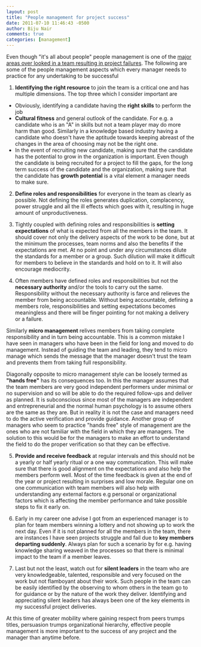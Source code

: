 ```yaml
---
layout: post
title: "People management for project success"
date: 2011-07-10 11:46:43 -0500
author: Biju Nair
comments: true
categories: [management]
---
```

Even though "it's all about people" people management is one of the [major areas over looked in a team resulting in project failures](/blog/2011/06/20/simple-themes-of-project-failures/). The following are some of the people management aspects which every manager needs to practice for any undertaking to be successful
<!-- more -->
1) **Identifying the right resource** to join the team is a critical one and has multiple dimensions. The top three which I consider important are 

  - Obviously, identifying a candidate having the **right skills** to perform the job
  - **Cultural fitness** and general outlook of the candidate. For e.g. a candidate who is an "A" in skills but not a team player may do more harm than good. Similarly in a knowledge based industry having a candidate who doesn't have the aptitude towards keeping abreast of the changes in the area of choosing may not be the right one.
  - In the event of recruiting new candidate, making sure that the candidate has the potential to grow in the organization is important. Even though the candidate is being recruited for a project to fill the gaps, for the long term success of the candidate and the organization, making sure that the candidate has **growth potential** is a vital element a manager needs to make sure.

2) **Define roles and responsibilities** for everyone in the team as clearly as possible. Not defining the roles generates duplication,  complacency, power struggle and all the ill effects which goes with it, resulting in huge amount of unproductiveness.

3) Tightly coupled with defining roles and responsibilities is **setting expectations** of what is expected from all the members in the team. It should cover not only the delivery aspects of the work to be done, but at the minimum the processes, team norms and also the benefits if the expectations are met. At no point and under any circumstances dilute the standards for a member or a group. Such dilution will make it difficult for members to believe in the standards and hold on to it. It will also encourage mediocrity.

4) Often members have defined roles and responsibilities but not the **necessary authority** and/or the tools to carry out the same. Responsibility without the necessary authority is farce and relieves the member from being accountable. Without being accountable, defining a members role, responsibilities and setting expectations becomes meaningless and there will be finger pointing for not making a delivery or a failure.

Similarly **micro management** relives members from taking complete responsibility and in turn being accountable. This is a common mistake I have seen in managers who have been in the field for long and moved to do management. Instead of guiding the team and leading, they tend to micro manage which sends the message that the manager doesn't trust the team and prevents them from taking full responsibility.

Diagonally opposite to micro management style can be loosely termed as **"hands free"** has its consequences too. In this the manager assumes that the team members are very good independent performers under minimal or no supervision and so will be able to do the required follow-ups and deliver as planned. It is subconscious since most of the managers are independent and entrepreneurial and the normal human psychology is to assume others are the same as they are. But in reality it is not the case and managers need to do the active verification and provide guidance. Another group of managers who seem to practice "hands free" style of management are the ones who are not familiar with the field in which they are managers. The solution to this would be for the managers to make an effort to understand the field to do the proper verification so that they can be effective.

5) **Provide and receive feedback** at regular intervals and this should not be a yearly or half yearly ritual or a one way communication. This will make sure that there is good alignment on the expectations and also help the members perform well. Most of the time feedback is given at the end of the year or project resulting in surprises and low morale. Regular one on one communication with team members will also help with understanding any external factors e.g personal or  organizational factors which is affecting the member performance and take possible steps to fix it early on.

6) Early in my career one advise I got from an experienced manager is to plan for team members winning a lottery and not showing up to work the next day. Even if it is not planned for all the members in the team, there are instances I have seen projects struggle and fail due to **key members departing suddenly**. Always plan for such a scenario by for e.g. having knowledge sharing weaved in the processes so that there is minimal impact to the team if a member leaves.

7) Last but not the least, watch out for **silent leaders** in the team who are very knowledgeable, talented, responsible and very focused on the work but not flamboyant about their work. Such people in the team can be easily identified by the observing to whom others in the team go to for guidance or by the nature of the work they deliver. Identifying and appreciating silent leaders has always been one of the key elements in my successful project deliveries.

At this time of greater mobility where gaining respect from peers trumps titles, persuasion trumps organizational hierarchy, effective people management is more important to the success of any project and the manager than anytime before.
